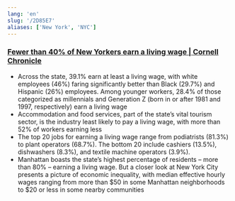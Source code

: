 ```yaml
---
lang: 'en'
slug: '/2D85E7'
aliases: ['New York', 'NYC']
---
```


### [Fewer than 40% of New Yorkers earn a living wage | Cornell Chronicle](https://news.cornell.edu/stories/2023/01/fewer-40-new-yorkers-earn-living-wage)

- Across the state, 39.1% earn at least a living wage, with white employees (46%) faring significantly better than Black (29.7%) and Hispanic (26%) employees. Among younger workers, 28.4% of those categorized as millennials and Generation Z (born in or after 1981 and 1997, respectively) earn a living wage
- Accommodation and food services, part of the state’s vital tourism sector, is the industry least likely to pay a living wage, with more than 52% of workers earning less
- The top 20 jobs for earning a living wage range from podiatrists (81.3%) to plant operators (68.7%). The bottom 20 include cashiers (13.5%), dishwashers (8.3%), and textile machine operators (3.9%).
- Manhattan boasts the state’s highest percentage of residents – more than 80% – earning a living wage. But a closer look at New York City presents a picture of economic inequality, with median effective hourly wages ranging from more than $50 in some Manhattan neighborhoods to $20 or less in some nearby communities

